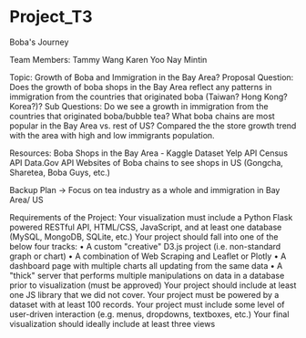 # Project_T3

Boba's Journey

Team Members: Tammy Wang Karen Yoo Nay Mintin

Topic: Growth of Boba and Immigration in the Bay Area? Proposal Question: Does the growth of boba shops in the Bay Area reflect any patterns in immigration from the countries that originated boba (Taiwan? Hong Kong? Korea?)? Sub Questions: Do we see a growth in immigration from the countries that originated boba/bubble tea? What boba chains are most popular in the Bay Area vs. rest of US? Compared the the store growth trend with the area with high and low immigrants population.

Resources: Boba Shops in the Bay Area - Kaggle Dataset Yelp API Census API Data.Gov API Websites of Boba chains to see shops in US (Gongcha, Sharetea, Boba Guys, etc.)

Backup Plan → Focus on tea industry as a whole and immigration in Bay Area/ US

Requirements of the Project: Your visualization must include a Python Flask powered RESTful API, HTML/CSS, JavaScript, and at least one database (MySQL, MongoDB, SQLite, etc.) Your project should fall into one of the below four tracks: • A custom "creative" D3.js project (i.e. non-standard graph or chart) • A combination of Web Scraping and Leaflet or Plotly • A dashboard page with multiple charts all updating from the same data • A "thick" server that performs multiple manipulations on data in a database prior to visualization (must be approved) Your project should include at least one JS library that we did not cover. Your project must be powered by a dataset with at least 100 records. Your project must include some level of user-driven interaction (e.g. menus, dropdowns, textboxes, etc.) Your final visualization should ideally include at least three views
